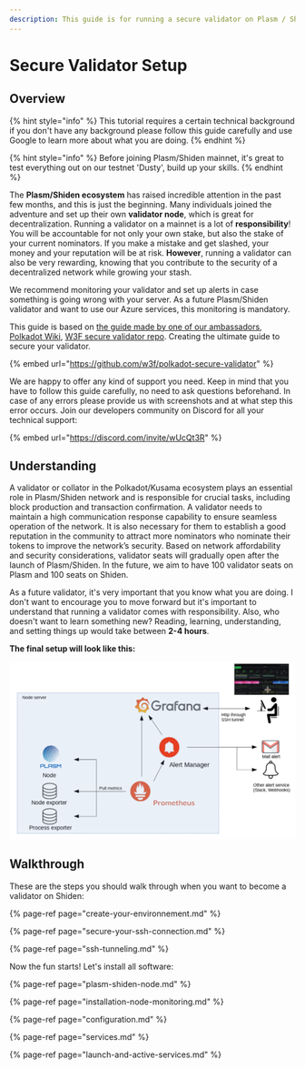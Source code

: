 ```yaml
---
description: This guide is for running a secure validator on Plasm / Shiden.
---
```


# Secure Validator Setup

## Overview

{% hint style="info" %}
This tutorial requires a certain technical background if you don't have any background please follow this guide carefully and use Google to learn more about what you are doing.
{% endhint %}

{% hint style="info" %}
Before joining Plasm/Shiden mainnet, it's great to test everything out on our testnet 'Dusty', build up your skills.
{% endhint %}

The **Plasm/Shiden ecosystem** has raised incredible attention in the past few months, and this is just the beginning. Many individuals joined the adventure and set up their own **validator node**, which is great for decentralization. Running a validator on a mainnet is a lot of **responsibility**! You will be accountable for not only your own stake, but also the stake of your current nominators. If you make a mistake and get slashed, your money and your reputation will be at risk. **However**, running a validator can also be very rewarding, knowing that you contribute to the security of a decentralized network while growing your stash.

We recommend monitoring your validator and set up alerts in case something is going wrong with your server. As a future Plasm/Shiden validator and want to use our Azure services, this monitoring is mandatory. 

This guide is based on [the guide made by one of our ambassadors](https://bldstackingnode.medium.com/monitoring-substrate-node-polkadot-kusama-parachains-validator-guide-922734ea4cdb#efff), [Polkadot Wiki](https://wiki.polkadot.network/docs/en/maintain-guides-how-to-monitor-your-node), [W3F secure validator repo](https://github.com/w3f/polkadot-secure-validator). Creating the ultimate guide to secure your validator.

{% embed url="https://github.com/w3f/polkadot-secure-validator" %}

We are happy to offer any kind of support you need. Keep in mind that you have to follow this guide carefully, no need to ask questions beforehand. In case of any errors please provide us with screenshots and at what step this error occurs. Join our developers community on Discord for all your technical support:

{% embed url="https://discord.com/invite/wUcQt3R" %}



## Understanding

A validator or collator in the Polkadot/Kusama ecosystem plays an essential role in Plasm/Shiden network and is responsible for crucial tasks, including block production and transaction confirmation. A validator needs to maintain a high communication response capability to ensure seamless operation of the network. It is also necessary for them to establish a good reputation in the community to attract more nominators who nominate their tokens to improve the network’s security. Based on network affordability and security considerations, validator seats will gradually open after the launch of Plasm/Shiden. In the future, we aim to have 100 validator seats on Plasm and 100 seats on Shiden.

As a future validator, it's very important that you know what you are doing. I don't want to encourage you to move forward but it's important to understand that running a validator comes with responsibility. Also, who doesn't want to learn something new? Reading, learning, understanding, and setting things up would take between **2-4 hours**. 

**The final setup will look like this:**

![](../../../.gitbook/assets/image%20%2831%29.png)

## Walkthrough

These are the steps you should walk through when you want to become a validator on Shiden:

{% page-ref page="create-your-environnement.md" %}

{% page-ref page="secure-your-ssh-connection.md" %}

{% page-ref page="ssh-tunneling.md" %}

Now the fun starts! Let's install all software:

{% page-ref page="plasm-shiden-node.md" %}

{% page-ref page="installation-node-monitoring.md" %}

{% page-ref page="configuration.md" %}

{% page-ref page="services.md" %}

{% page-ref page="launch-and-active-services.md" %}


